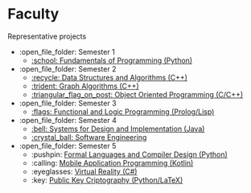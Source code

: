 # Faculty
Representative projects

<ul>
  <li>:open_file_folder: Semester 1
    <ul>
      <li>
        <a href="https://github.com/corinacaterenciuc/Computer-Science---UBB/tree/master/semester1/FP"> 
          :school:  Fundamentals of Programming (Python)
        </a>
      </li>
    </ul>
  </li>
  <li>:open_file_folder: Semester 2
    <ul>
      <li>
        <a href="https://github.com/corinacaterenciuc/Computer-Science---UBB/tree/master/semester2/DSA"> 
          :recycle:  Data Structures and Algorithms (C++)
        </a>
      </li>
      <li>
        <a href="https://github.com/corinacaterenciuc/Computer-Science---UBB/tree/master/semester2/GA/GA_DirectedGraph"> 
          :trident:  Graph Algorithms (C++)
        </a>
      </li>
      <li>
        <a href="https://github.com/corinacaterenciuc/Computer-Science---UBB/tree/master/semester2/OOP"> 
          :triangular_flag_on_post:  Object Oriented Programming (C/C++)
        </a>
      </li>
    </ul>
  </li>
  <li>:open_file_folder: Semester 3
    <ul>
      <li>
        <a href="https://github.com/corinacaterenciuc/Computer-Science---UBB/tree/master/semester3/FLP"> 
          :flags:  Functional and Logic Programming (Prolog/Lisp)
        </a>
      </li>
    </ul>
  </li>
  <li>:open_file_folder: Semester 4
    <ul>
      <li>
        <a href="https://github.com/corinacaterenciuc/Computer-Science---UBB/tree/master/semester4/SDI%20(MPP)/lab_9">
          :bell:  Systems for Design and Implementation (Java)
      </li>
      <li>
        <a href="https://github.com/corinacaterenciuc/Computer-Science---UBB/tree/master/semester4/SE">
          :crystal_ball:  Software Engineering 
        </a>
      </li>
    </ul>
  </li>
  <li>:open_file_folder: Semester 5
    <ul>
      <li> :pushpin:
        <a href="https://github.com/corinacaterenciuc/Computer-Science---UBB/tree/master/semester5/FLCD">
          Formal Languages and Compiler Design (Python)
        </a>
      </li>
      <li> :calling:
        <a href="https://github.com/corinacaterenciuc/Computer-Science---UBB/tree/master/semester5/MAP">
          Mobile Application Programming (Kotlin)
        </a>
      </li>
      <li> :eyeglasses:
        <a href="https://github.com/corinacaterenciuc/Computer-Science---UBB/tree/master/semester5/VR">
          Virtual Reality (C#)
        </a>
      </li>
      <li> :key:
        <a href="https://github.com/corinacaterenciuc/Computer-Science---UBB/tree/master/semester5/PKC">
          Public Key Criptography (Python/LaTeX)
        </a>
      </li>
    </ul>
  </li>
</ul>